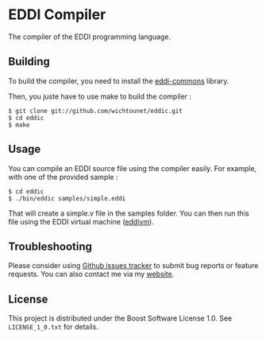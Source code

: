 # EDDI Compiler #

The compiler of the EDDI programming language. 

## Building ##

To build the compiler, you need to install the [eddi-commons](http://github.com/wichtounet/eddi-commons/) library. 

Then, you juste have to use make to build the compiler : 

    $ git clone git://github.com/wichtounet/eddic.git
    $ cd eddic
    $ make

## Usage ##

You can compile an EDDI source file using the compiler easily. For example, with one of the provided sample : 

    $ cd eddic
    $ ./bin/eddic samples/simple.eddi

That will create a simple.v file in the samples folder. You can then run this file using the EDDI virtual machine ([eddivm](http://github.com/wichtounet/eddivm/)). 

## Troubleshooting ##

Please consider using [Github issues tracker](http://github.com/wichtounet/eddic/issues) to submit bug reports or feature requests. You can also contact me via my [website](http://baptiste-wicht.com/). 

## License ##

This project is distributed under the Boost Software License 1.0. See `LICENSE_1_0.txt` for details.
